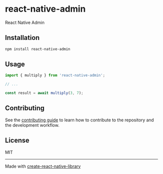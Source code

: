 # react-native-admin

React Native Admin

## Installation

```sh
npm install react-native-admin
```

## Usage

```js
import { multiply } from 'react-native-admin';

// ...

const result = await multiply(3, 7);
```

## Contributing

See the [contributing guide](CONTRIBUTING.md) to learn how to contribute to the repository and the development workflow.

## License

MIT

---

Made with [create-react-native-library](https://github.com/callstack/react-native-builder-bob)
